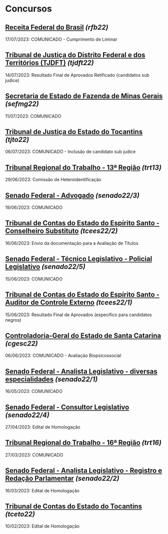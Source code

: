 # Concursos

## [Receita Federal do Brasil](./rfb22/) *(rfb22)*
17/07/2023: COMUNICADO - Cumprimento de Liminar

## [Tribunal de Justiça do Distrito Federal e dos Territórios (TJDFT)](./tjdft22/) *(tjdft22)*
14/07/2023: Resultado Final de Aprovados Retificado (candidatos sub judice)

## [Secretaria de Estado de Fazenda de Minas Gerais](./sefmg22/) *(sefmg22)*
11/07/2023: COMUNICADO

## [Tribunal de Justiça do Estado do Tocantins](./tjto22/) *(tjto22)*
06/07/2023: COMUNICADO - Inclusão de candidato sub judice

## [Tribunal Regional do Trabalho - 13ª Região](./trt13/) *(trt13)*
29/06/2023: Comissão de Heteroidentificação

## [Senado Federal - Advogado](./senado22-3/) *(senado22/3)*
19/06/2023: COMUNICADO

## [Tribunal de Contas do Estado do Espírito Santo - Conselheiro Substituto](./tcees22-2/) *(tcees22/2)*
16/06/2023: Envio da documentação para a Avaliação de Títulos

## [Senado Federal - Técnico Legislativo - Policial Legislativo](./senado22-5/) *(senado22/5)*
15/06/2023: COMUNICADO

## [Tribunal de Contas do Estado do Espírito Santo - Auditor de Controle Externo](./tcees22-1/) *(tcees22/1)*
15/06/2023: Resultado Final de Aprovados (específico para candidatos negros)

## [Controladoria-Geral do Estado de Santa Catarina](./cgesc22/) *(cgesc22)*
06/06/2023: COMUNICADO - Avaliação Biopsicossocial

## [Senado Federal - Analista Legislativo - diversas especialidades](./senado22-1/) *(senado22/1)*
16/05/2023: COMUNICADO

## [Senado Federal - Consultor Legislativo](./senado22-4/) *(senado22/4)*
27/04/2023: Edital de Homologação

## [Tribunal Regional do Trabalho - 16ª Região](./trt16/) *(trt16)*
27/03/2023: COMUNICADO

## [Senado Federal - Analista Legislativo - Registro e Redação Parlamentar](./senado22-2/) *(senado22/2)*
16/03/2023: Edital de Homologação

## [Tribunal de Contas do Estado do Tocantins](./tceto22/) *(tceto22)*
10/02/2023: Edital de Homologação
